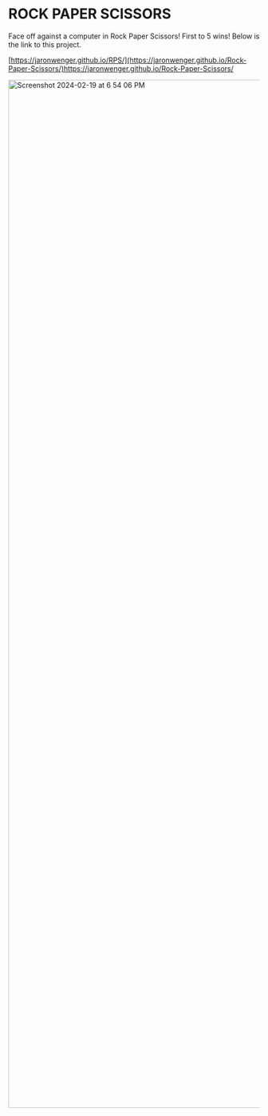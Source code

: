 # ROCK PAPER SCISSORS

Face off against a computer in Rock Paper Scissors!  First to 5 wins!  Below is the link to this project.

[https://jaronwenger.github.io/RPS/](https://jaronwenger.github.io/Rock-Paper-Scissors/)https://jaronwenger.github.io/Rock-Paper-Scissors/


<img width="2056" alt="Screenshot 2024-02-19 at 6 54 06 PM" src="https://github.com/JaronWenger/Rock-Paper-Scissors/assets/147181586/3353cb3e-7bb3-4eb1-afd4-655b250dab38">
